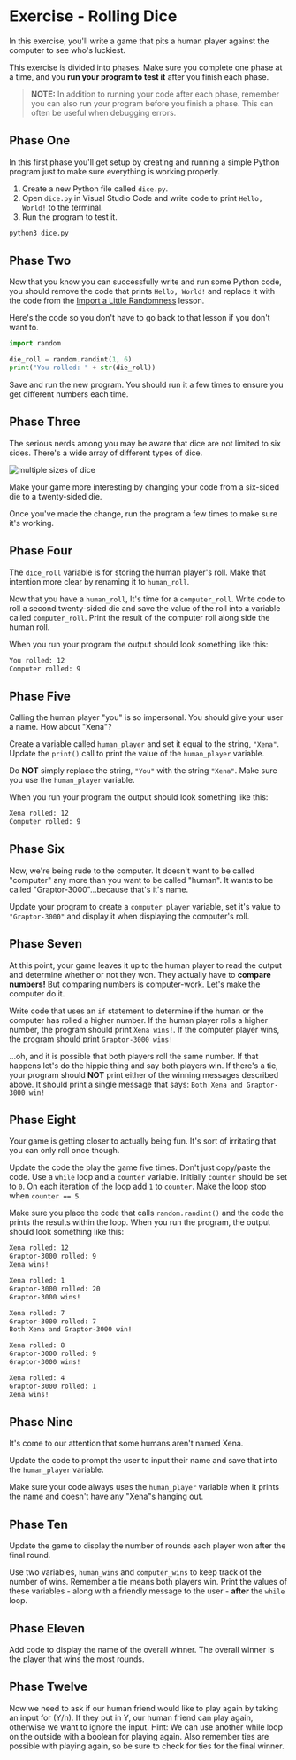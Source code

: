 # Exercise - Rolling Dice

In this exercise, you'll write a game that pits a human player against the computer to see who's luckiest.

This exercise is divided into phases. Make sure you complete one phase at a time, and you **run your program to test it** after you finish each phase.

> **NOTE:** In addition to running your code after each phase, remember you can also run your program before you finish a phase. This can often be useful when debugging errors.

## Phase One

In this first phase you'll get setup by creating and running a simple Python program just to make sure everything is working properly.

1. Create a new Python file called `dice.py`.
1. Open `dice.py` in Visual Studio Code and write code to print `Hello, World!` to the terminal.
1. Run the program to test it.

```sh
python3 dice.py
```

## Phase Two

Now that you know you can successfully write and run some Python code, you should remove the code that prints `Hello, World!` and replace it with the code from the [Import a Little Randomness](./../prework/import_random.md) lesson.

Here's the code so you don't have to go back to that lesson if you don't want to.

```python
import random

die_roll = random.randint(1, 6)
print("You rolled: " + str(die_roll))
```

Save and run the new program. You should run it a few times to ensure you get different numbers each time.

## Phase Three

The serious nerds among you may be aware that dice are not limited to six sides. There's a wide array of different types of dice.

![multiple sizes of dice](https://www.allaboutlean.com/wp-content/uploads/2019/11/D4-D6-D8-D10-D12-D20-Dice-Red.jpg)

Make your game more interesting by changing your code from a six-sided die to a twenty-sided die.

Once you've made the change, run the program a few times to make sure it's working.

## Phase Four

The `dice_roll` variable is for storing the human player's roll. Make that intention more clear by renaming it to `human_roll`.

Now that you have a `human_roll`, It's time for a `computer_roll`. Write code to roll a second twenty-sided die and save the value of the roll into a variable called `computer_roll`. Print the result of the computer roll along side the human roll.

When you run your program the output should look something like this:

```txt
You rolled: 12
Computer rolled: 9
```

## Phase Five

Calling the human player "you" is so impersonal. You should give your user a name. How about "Xena"?

Create a variable called `human_player` and set it equal to the string, `"Xena"`. Update the `print()` call to print the value of the `human_player` variable.

Do **NOT** simply replace the string, `"You"` with the string `"Xena"`. Make sure you use the `human_player` variable.

When you run your program the output should look something like this:

```txt
Xena rolled: 12
Computer rolled: 9
```

## Phase Six

Now, we're being rude to the computer. It doesn't want to be called "computer" any more than you want to be called "human". It wants to be called "Graptor-3000"...because that's it's name.

Update your program to create a `computer_player` variable, set it's value to `"Graptor-3000"` and display it when displaying the computer's roll.

## Phase Seven

At this point, your game leaves it up to the human player to read the output and determine whether or not they won. They actually have to **compare numbers!** But comparing numbers is computer-work. Let's make the computer do it.

Write code that uses an `if` statement to determine if the human or the computer has rolled a higher number. If the human player rolls a higher number, the program should print `Xena wins!`. If the computer player wins, the program should print `Graptor-3000 wins!`

...oh, and it is possible that both players roll the same number. If that happens let's do the hippie thing and say both players win. If there's a tie, your program should **NOT** print either of the winning messages described above. It should print a single message that says: `Both Xena and Graptor-3000 win!`

## Phase Eight

Your game is getting closer to actually being fun. It's sort of irritating that you can only roll once though.

Update the code the play the game five times. Don't just copy/paste the code. Use a `while` loop and a `counter` variable. Initially `counter` should be set to `0`. On each iteration of the loop add `1` to `counter`. Make the loop stop when `counter == 5`.

Make sure you place the code that calls `random.randint()` and the code the prints the results within the loop. When you run the program, the output should look something like this:

```txt
Xena rolled: 12
Graptor-3000 rolled: 9
Xena wins!

Xena rolled: 1
Graptor-3000 rolled: 20
Graptor-3000 wins!

Xena rolled: 7
Graptor-3000 rolled: 7
Both Xena and Graptor-3000 win!

Xena rolled: 8
Graptor-3000 rolled: 9
Graptor-3000 wins!

Xena rolled: 4
Graptor-3000 rolled: 1
Xena wins!
```

## Phase Nine

It's come to our attention that some humans aren't named Xena.

Update the code to prompt the user to input their name and save that into the `human_player` variable.

Make sure your code always uses the `human_player` variable when it prints the name and doesn't have any "Xena"s hanging out.

## Phase Ten

Update the game to display the number of rounds each player won after the final round.

Use two variables, `human_wins` and `computer_wins` to keep track of the number of wins. Remember a tie means both players win. Print the values of these variables - along with a friendly message to the user - **after** the `while` loop.

## Phase Eleven

Add code to display the name of the overall winner. The overall winner is the player that wins the most rounds.

## Phase Twelve

Now we need to ask if our human friend would like to play again by taking an input for (Y/n).  If they put in Y, our human friend can play again, otherwise we want to ignore the input. Hint: We can use another while loop on the outside with a boolean for playing again.  Also remember ties are possible with playing again, so be sure to check for ties for the final winner. 
